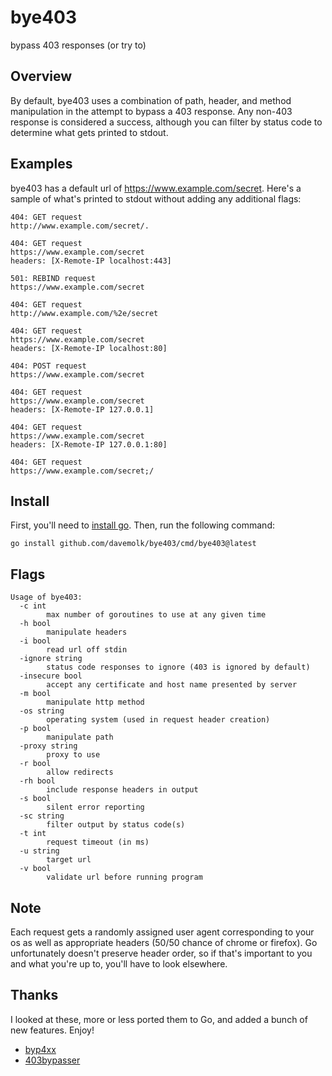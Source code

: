 # bye403
bypass 403 responses (or try to)

## Overview
By default, bye403 uses a combination of path, header, and method manipulation in the attempt to bypass a 403 response. Any non-403 response is considered a success, although you can filter by status code to determine what gets printed to stdout.

## Examples
bye403 has a default url of https://www.example.com/secret. Here's a sample of what's printed to stdout without adding any additional flags:
```
404: GET request
http://www.example.com/secret/.

404: GET request
https://www.example.com/secret
headers: [X-Remote-IP localhost:443]

501: REBIND request
https://www.example.com/secret

404: GET request
http://www.example.com/%2e/secret

404: GET request
https://www.example.com/secret
headers: [X-Remote-IP localhost:80]

404: POST request
https://www.example.com/secret

404: GET request
https://www.example.com/secret
headers: [X-Remote-IP 127.0.0.1]

404: GET request
https://www.example.com/secret
headers: [X-Remote-IP 127.0.0.1:80]

404: GET request
https://www.example.com/secret;/
```

## Install
First, you'll need to [install go](https://golang.org/doc/install). Then, run the following command:

```
go install github.com/davemolk/bye403/cmd/bye403@latest
```

## Flags
```
Usage of bye403:
  -c int
    	max number of goroutines to use at any given time
  -h bool
    	manipulate headers
  -i bool
    	read url off stdin
  -ignore string
    	status code responses to ignore (403 is ignored by default)
  -insecure bool
    	accept any certificate and host name presented by server
  -m bool
    	manipulate http method
  -os string
    	operating system (used in request header creation)
  -p bool
    	manipulate path
  -proxy string
    	proxy to use
  -r bool
    	allow redirects
  -rh bool
    	include response headers in output
  -s bool
    	silent error reporting
  -sc string
    	filter output by status code(s)
  -t int
    	request timeout (in ms)
  -u string
    	target url
  -v bool
    	validate url before running program
```

## Note
Each request gets a randomly assigned user agent corresponding to your os as well as appropriate headers (50/50 chance of chrome or firefox). Go unfortunately doesn't preserve header order, so if that's important to you and what you're up to, you'll have to look elsewhere.

## Thanks
I looked at these, more or less ported them to Go, and added a bunch of new features. Enjoy!
* [byp4xx](https://github.com/lobuhi/byp4xx)
* [403bypasser](https://github.com/yunemse48/403bypasser)
